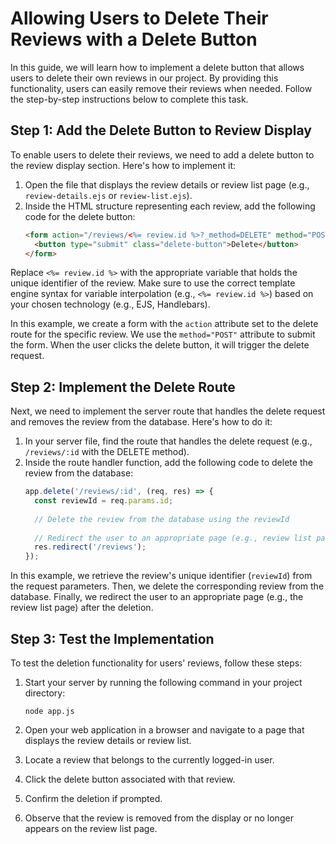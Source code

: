 # Allowing Users to Delete Their Reviews with a Delete Button

In this guide, we will learn how to implement a delete button that allows users to delete their own reviews in our project. By providing this functionality, users can easily remove their reviews when needed. Follow the step-by-step instructions below to complete this task.

## Step 1: Add the Delete Button to Review Display
To enable users to delete their reviews, we need to add a delete button to the review display section. Here's how to implement it:

1. Open the file that displays the review details or review list page (e.g., `review-details.ejs` or `review-list.ejs`).
2. Inside the HTML structure representing each review, add the following code for the delete button:
    ```html
    <form action="/reviews/<%= review.id %>?_method=DELETE" method="POST">
      <button type="submit" class="delete-button">Delete</button>
    </form>
    ```
Replace `<%= review.id %>` with the appropriate variable that holds the unique identifier of the review. Make sure to use the correct template engine syntax for variable interpolation (e.g., `<%= review.id %>`) based on your chosen technology (e.g., EJS, Handlebars).

In this example, we create a form with the `action` attribute set to the delete route for the specific review. We use the `method="POST"` attribute to submit the form. When the user clicks the delete button, it will trigger the delete request.

## Step 2: Implement the Delete Route
Next, we need to implement the server route that handles the delete request and removes the review from the database. Here's how to do it:

1. In your server file, find the route that handles the delete request (e.g., `/reviews/:id` with the DELETE method).
2. Inside the route handler function, add the following code to delete the review from the database:
    ```javascript
    app.delete('/reviews/:id', (req, res) => {
      const reviewId = req.params.id;
      
      // Delete the review from the database using the reviewId
      
      // Redirect the user to an appropriate page (e.g., review list page)
      res.redirect('/reviews');
    });
    ```

In this example, we retrieve the review's unique identifier (`reviewId`) from the request parameters. Then, we delete the corresponding review from the database. Finally, we redirect the user to an appropriate page (e.g., the review list page) after the deletion.

## Step 3: Test the Implementation
To test the deletion functionality for users' reviews, follow these steps:

1. Start your server by running the following command in your project directory:
    ```shell
    node app.js
    ```

2. Open your web application in a browser and navigate to a page that displays the review details or review list.

3. Locate a review that belongs to the currently logged-in user.

4. Click the delete button associated with that review.

5. Confirm the deletion if prompted.

6. Observe that the review is removed from the display or no longer appears on the review list page.

